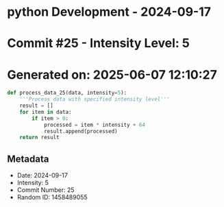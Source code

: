 ﻿# python Development - 2024-09-17
# Commit #25 - Intensity Level: 5
# Generated on: 2025-06-07 12:10:27
```python
def process_data_25(data, intensity=5):
    '''Process data with specified intensity level'''
    result = []
    for item in data:
        if item > 0:
            processed = item * intensity + 64
            result.append(processed)
    return result
```
## Metadata
- Date: 2024-09-17
- Intensity: 5
- Commit Number: 25
- Random ID: 1458489055
